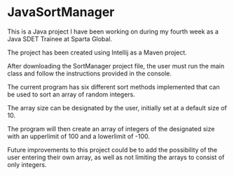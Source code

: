 # JavaSortManager
This is a Java project I have been working on during my fourth week as a Java SDET Trainee at Sparta Global.

The project has been created using Intellij as a Maven project.

After downloading the SortManager project file, the user must run the main class and follow the instructions provided in the console.

The current program has six different sort methods implemented that can be used to sort an array of random integers.

The array size can be designated by the user, initially set at a default size of 10.

The program will then create an array of integers of the designated size with an upperlimit of 100 and a lowerlimit of -100. 

Future improvements to this project could be to add the possibility of the user entering their own array, as well as not limiting the arrays to consist of only integers.
